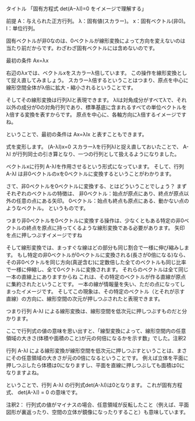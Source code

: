 
タイトル
「固有方程式 det(A−λI)=0 をイメージで理解する」


前提
A：与えられた正方行列。
λ：固有値(スカラー)。
x：固有ベクトル(非0)。
I：単位行列。

固有ベクトルが非0なのは、0ベクトルが線形変換によって方向を変えないのは当たり前だからです。わざわざ固有ベクトルには含めないのです。

最初の条件
Ax=λx

右辺のλxでは、ベクトルxをスカラーλ倍しています。
この操作を線形変換として捉え直してみましょう。
スカラーλ倍するということはつまり、原点を中心に線形空間全体がλ倍に拡大・縮小されるということです。

そしてその線形変換は行列λIと表現できます。
λIは対角成分がすべてλで、それ以外の成分が0の対角行列であり、標準基底に含まれるすべての単位ベクトルをλ倍する変換を表すからです。
原点を中心に、各軸方向にλ倍するイメージですね。

ということで、最初の条件は
Ax=λIx
と表すこともできます。


式を変形します。
(A-λI)x=0
スカラーλを行列λIと捉え直しておいたことで、 A-λI が行列同士の引き算となり、一つの行列として扱えるようになりました。

ベクトルxに行列 A-λIを作用させるという形式になっています。
そして、行列 A-λI は非0ベクトルのxを0ベクトルに変換するということがわかります。


さて、非0ベクトルを0ベクトルに変換する、とはどういうことでしょう？
まずそれぞれのベクトルの特徴は、
非0ベクトル：始点が原点にあり、終点が原点以外の任意の点にある矢印。
0ベクトル：始点も終点も原点にある、動かない点のようなベクトル。
というものです。

つまり非0ベクトルを0ベクトルに変換する操作は、少なくともある特定の非0ベクトルの終点を原点に持ってくるような線形変換である必要があります。
矢印を点に押しつぶすイメージですね

そして線形変換では、まっすぐな線はどの部分も同じ割合で一様に伸び縮みします。
もし特定の非0ベクトルが0ベクトルに変換される(長さが0倍になる)なら、その非0ベクトルを同じ方向(真逆含む)に定数倍した全てのベクトルも同じ比率で一様に伸縮し、全て0ベクトルに変換されます。
それらのベクトルは全て同じ一本の直線上にありますからね
これは、その特定のベクトルが作る直線が原点に集約されたということです。
一本の線が情報量を失い、ただの点になってしまったイメージです。
そしてこの現象は、その特定のベクトル（とそれが示す直線）の方向に、線形空間の次元が押しつぶされたと表現できます。

つまり行列 A-λI による線形変換は、線形空間を低次元に押しつぶすものだと分かります。

ここで行列式の値の意味を思い出すと、「線型変換によって、線形空間内の任意領域の大きさ(体積や面積のこと)が元の何倍になるかを示す数」でした。注釈2

行列 A-λI による線形変換が線形空間を低次元に押しつぶすということは、まさにその任意領域の大きさが元の0倍になるということです。
例えば立体を平面に押しつぶしたら体積は0になりますし、平面を直線に押しつぶしても面積は0になりますよね。

ということで、行列 A-λI の行列式det(A-λI)は0となります。
これが固有方程式、
det(A-λI) = 0
の意味です。



注釈2：
行列式の値がマイナスの場合、任意領域が反転したこと（例えば、平面図形が裏返ったり、空間の立体が鏡像になったりすること）も意味しています。
















